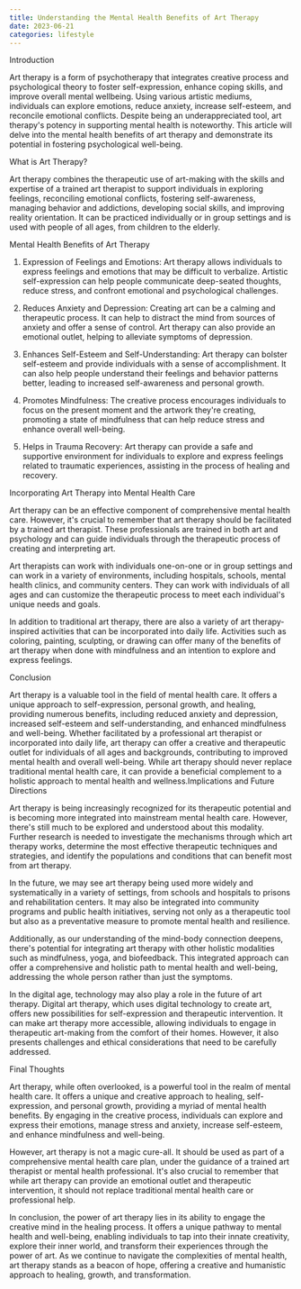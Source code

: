 ```yaml
---
title: Understanding the Mental Health Benefits of Art Therapy
date: 2023-06-21
categories: lifestyle
---
```



Introduction

Art therapy is a form of psychotherapy that integrates creative process and psychological theory to foster self-expression, enhance coping skills, and improve overall mental wellbeing. Using various artistic mediums, individuals can explore emotions, reduce anxiety, increase self-esteem, and reconcile emotional conflicts. Despite being an underappreciated tool, art therapy's potency in supporting mental health is noteworthy. This article will delve into the mental health benefits of art therapy and demonstrate its potential in fostering psychological well-being.

What is Art Therapy?

Art therapy combines the therapeutic use of art-making with the skills and expertise of a trained art therapist to support individuals in exploring feelings, reconciling emotional conflicts, fostering self-awareness, managing behavior and addictions, developing social skills, and improving reality orientation. It can be practiced individually or in group settings and is used with people of all ages, from children to the elderly.

Mental Health Benefits of Art Therapy

1. Expression of Feelings and Emotions: Art therapy allows individuals to express feelings and emotions that may be difficult to verbalize. Artistic self-expression can help people communicate deep-seated thoughts, reduce stress, and confront emotional and psychological challenges.

2. Reduces Anxiety and Depression: Creating art can be a calming and therapeutic process. It can help to distract the mind from sources of anxiety and offer a sense of control. Art therapy can also provide an emotional outlet, helping to alleviate symptoms of depression.

3. Enhances Self-Esteem and Self-Understanding: Art therapy can bolster self-esteem and provide individuals with a sense of accomplishment. It can also help people understand their feelings and behavior patterns better, leading to increased self-awareness and personal growth.

4. Promotes Mindfulness: The creative process encourages individuals to focus on the present moment and the artwork they're creating, promoting a state of mindfulness that can help reduce stress and enhance overall well-being.

5. Helps in Trauma Recovery: Art therapy can provide a safe and supportive environment for individuals to explore and express feelings related to traumatic experiences, assisting in the process of healing and recovery.

Incorporating Art Therapy into Mental Health Care

Art therapy can be an effective component of comprehensive mental health care. However, it's crucial to remember that art therapy should be facilitated by a trained art therapist. These professionals are trained in both art and psychology and can guide individuals through the therapeutic process of creating and interpreting art.

Art therapists can work with individuals one-on-one or in group settings and can work in a variety of environments, including hospitals, schools, mental health clinics, and community centers. They can work with individuals of all ages and can customize the therapeutic process to meet each individual's unique needs and goals.

In addition to traditional art therapy, there are also a variety of art therapy-inspired activities that can be incorporated into daily life. Activities such as coloring, painting, sculpting, or drawing can offer many of the benefits of art therapy when done with mindfulness and an intention to explore and express feelings.

Conclusion

Art therapy is a valuable tool in the field of mental health care. It offers a unique approach to self-expression, personal growth, and healing, providing numerous benefits, including reduced anxiety and depression, increased self-esteem and self-understanding, and enhanced mindfulness and well-being. Whether facilitated by a professional art therapist or incorporated into daily life, art therapy can offer a creative and therapeutic outlet for individuals of all ages and backgrounds, contributing to improved mental health and overall well-being. While art therapy should never replace traditional mental health care, it can provide a beneficial complement to a holistic approach to mental health and wellness.Implications and Future Directions

Art therapy is being increasingly recognized for its therapeutic potential and is becoming more integrated into mainstream mental health care. However, there's still much to be explored and understood about this modality. Further research is needed to investigate the mechanisms through which art therapy works, determine the most effective therapeutic techniques and strategies, and identify the populations and conditions that can benefit most from art therapy.

In the future, we may see art therapy being used more widely and systematically in a variety of settings, from schools and hospitals to prisons and rehabilitation centers. It may also be integrated into community programs and public health initiatives, serving not only as a therapeutic tool but also as a preventative measure to promote mental health and resilience.

Additionally, as our understanding of the mind-body connection deepens, there's potential for integrating art therapy with other holistic modalities such as mindfulness, yoga, and biofeedback. This integrated approach can offer a comprehensive and holistic path to mental health and well-being, addressing the whole person rather than just the symptoms.

In the digital age, technology may also play a role in the future of art therapy. Digital art therapy, which uses digital technology to create art, offers new possibilities for self-expression and therapeutic intervention. It can make art therapy more accessible, allowing individuals to engage in therapeutic art-making from the comfort of their homes. However, it also presents challenges and ethical considerations that need to be carefully addressed.

Final Thoughts

Art therapy, while often overlooked, is a powerful tool in the realm of mental health care. It offers a unique and creative approach to healing, self-expression, and personal growth, providing a myriad of mental health benefits. By engaging in the creative process, individuals can explore and express their emotions, manage stress and anxiety, increase self-esteem, and enhance mindfulness and well-being.

However, art therapy is not a magic cure-all. It should be used as part of a comprehensive mental health care plan, under the guidance of a trained art therapist or mental health professional. It's also crucial to remember that while art therapy can provide an emotional outlet and therapeutic intervention, it should not replace traditional mental health care or professional help.

In conclusion, the power of art therapy lies in its ability to engage the creative mind in the healing process. It offers a unique pathway to mental health and well-being, enabling individuals to tap into their innate creativity, explore their inner world, and transform their experiences through the power of art. As we continue to navigate the complexities of mental health, art therapy stands as a beacon of hope, offering a creative and humanistic approach to healing, growth, and transformation.